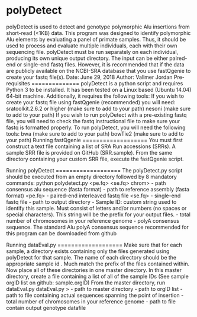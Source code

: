# polyDetect
polyDetect is used to detect and genotype polymorphic Alu insertions from short-read (<1KB) data. This program was designed to identify polymorphic Alu elements by evaluating a panel of primate samples. Thus, it should be used to process and evaluate multiple individuals, each with their own sequencing file. polyDetect must be run separately on each individual, producing its own unique output directory. The input can be either paired-end or single-end fastq files. However, it is recommended that if the data are publicly available on the NCBI-SRA database that you use fastQgenie to create your fastq file(s).
Date: June 29, 2018
Author: Vallmer Jordan 
Pre-requisites ============== polyDetect is a python script and requires Python 3 to be installed. It has been tested on a Linux based (Ubuntu 14.04) 64-bit machine. Additionally, it requires the following tools:
If you wish to create your fastq file using fastQgenie (recommended) you will need:
sratoolkit.2.6.2 or higher (make sure to add to your path) 
nesoni (make sure to add to your path)
If you wish to run polyDetect with a pre-existing fastq file, you will need to check the fastq instructional file to make sure your fastq is formatted properly.
To run polyDetect, you will need the following tools:
bwa (make sure to add to your path)
bowTie2 (make sure to add to your path)
Running fastQgenie ===================
You must first construct a text file containing a list of SRA Run accessions (SRRs). A sample SRR file is provided on GitHub (SRR.sample). From the same directory containing your custom SRR file, execute the fastQgenie script.

Running polyDetect =================== 
The polyDetect.py script should be executed from an empty directory followed by 8 mandatory commands:
python polydetect.py <alu> <ref> <pe.fq> <se.fq> <out> <id> chrom> <polyA>
<alu> - path consensus alu sequence (fasta format)
<ref> - path to reference assembly (fasta format)
<pe.fq> - paired-end interleaved fastq file
<se.fq> - single-end fastq file
<out> - path to output directory
<id> - Sample ID: custom string used to identify this sample. Must consist of letters and/or numbers (no spaces or special characters). This string will be the prefix for your output files.
<chrom> - total number of chromosomes in your reference genome
<polyA> - polyA consensus sequence. The standard Alu polyA consensus sequence recommended for this program can be downloaded from github

Running dataEval.py ===================
Make sure that for each sample, a directory exists containing only the files generated using polyDetect for that sample. The name of each directory should be the appropriate sample id <id>. Much match the prefix of the files contained within. Now place all of these directories in one master directory.
In this master directory, create a file containing a list of all of the sample IDs (See sample orgID list on github: sample.orgID)
From the master directory, run dataEval.py
dataEval.py <master> <idlist> <predict> <chrom> > <output>
<master> - path to master directory
<idlist> - path to orgID list
<predict> - path to file containing actual sequences spanning the point of insertion
<chrom> - total number of chromosomes in your reference genome
<output> - path to file contain output genotype datafile

